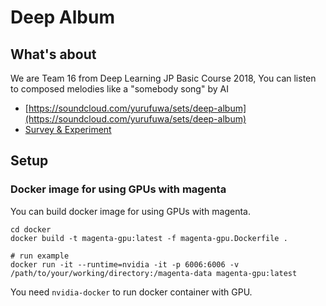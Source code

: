 # Deep Album

## What's about

We are Team 16 from Deep Learning JP Basic Course 2018,
You can listen to composed melodies like a "somebody song" by AI

* [https://soundcloud.com/yurufuwa/sets/deep-album](https://soundcloud.com/yurufuwa/sets/deep-album)
* [Survey & Experiment](https://github.com/dlb2018-team16/NeuralStyleTransfer/issues/1)

## Setup 

### Docker image for using GPUs with magenta
You can build docker image for using GPUs with magenta.

```
cd docker
docker build -t magenta-gpu:latest -f magenta-gpu.Dockerfile .

# run example
docker run -it --runtime=nvidia -it -p 6006:6006 -v /path/to/your/working/directory:/magenta-data magenta-gpu:latest
```
You need `nvidia-docker` to run docker container with GPU.


